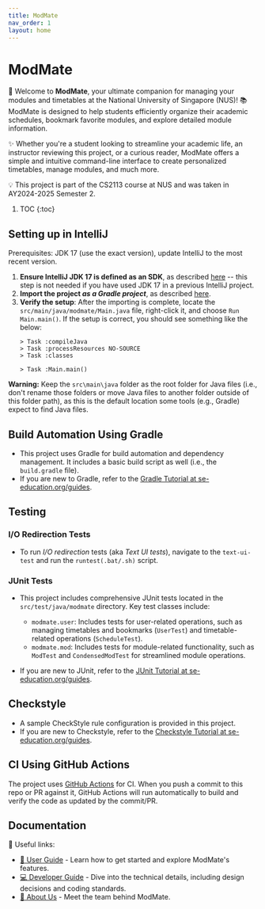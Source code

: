 ```yaml
---
title: ModMate
nav_order: 1
layout: home
---
```


# ModMate

🎉 Welcome to **ModMate**, your ultimate companion for managing your modules and timetables at the National University of Singapore (NUS)! 📚 ModMate is designed to help students efficiently organize their academic schedules, bookmark favorite modules, and explore detailed module information.

✨ Whether you're a student looking to streamline your academic life, an instructor reviewing this project, or a curious reader, ModMate offers a simple and intuitive command-line interface to create personalized timetables, manage modules, and much more.

💡 This project is part of the CS2113 course at NUS and was taken in AY2024-2025 Semester 2.

1. TOC
{:toc}

## Setting up in IntelliJ

Prerequisites: JDK 17 (use the exact version), update IntelliJ to the most recent version.

1. **Ensure IntelliJ JDK 17 is defined as an SDK**, as described [here](https://www.jetbrains.com/help/idea/sdk.html#set-up-jdk) -- this step is not needed if you have used JDK 17 in a previous IntelliJ project.
2. **Import the project _as a Gradle project_**, as described [here](https://se-education.org/guides/tutorials/intellijImportGradleProject.html).
3. **Verify the setup**: After the importing is complete, locate the `src/main/java/modmate/Main.java` file, right-click it, and choose `Run Main.main()`. If the setup is correct, you should see something like the below:
   ```
   > Task :compileJava
   > Task :processResources NO-SOURCE
   > Task :classes

   > Task :Main.main()
   ```

**Warning:** Keep the `src\main\java` folder as the root folder for Java files (i.e., don't rename those folders or move Java files to another folder outside of this folder path), as this is the default location some tools (e.g., Gradle) expect to find Java files.

## Build Automation Using Gradle

* This project uses Gradle for build automation and dependency management. It includes a basic build script as well (i.e., the `build.gradle` file).
* If you are new to Gradle, refer to the [Gradle Tutorial at se-education.org/guides](https://se-education.org/guides/tutorials/gradle.html).

## Testing

### I/O Redirection Tests

* To run _I/O redirection_ tests (aka _Text UI tests_), navigate to the `text-ui-test` and run the `runtest(.bat/.sh)` script.

### JUnit Tests

* This project includes comprehensive JUnit tests located in the `src/test/java/modmate` directory. Key test classes include:
   - `modmate.user`: Includes tests for user-related operations, such as managing timetables and bookmarks (`UserTest`) and timetable-related operations (`ScheduleTest`).
   - `modmate.mod`: Includes tests for module-related functionality, such as `ModTest` and `CondensedModTest` for streamlined module operations.

* If you are new to JUnit, refer to the [JUnit Tutorial at se-education.org/guides](https://se-education.org/guides/tutorials/junit.html).

## Checkstyle

* A sample CheckStyle rule configuration is provided in this project.
* If you are new to Checkstyle, refer to the [Checkstyle Tutorial at se-education.org/guides](https://se-education.org/guides/tutorials/checkstyle.html).

## CI Using GitHub Actions

The project uses [GitHub Actions](https://github.com/features/actions) for CI. When you push a commit to this repo or PR against it, GitHub Actions will run automatically to build and verify the code as updated by the commit/PR.

## Documentation

📖 Useful links:

* [📘 User Guide](UserGuide.md) - Learn how to get started and explore ModMate's features.
* [💻 Developer Guide](DeveloperGuide.md) - Dive into the technical details, including design decisions and coding standards.
* [👥 About Us](AboutUs.md) - Meet the team behind ModMate.
